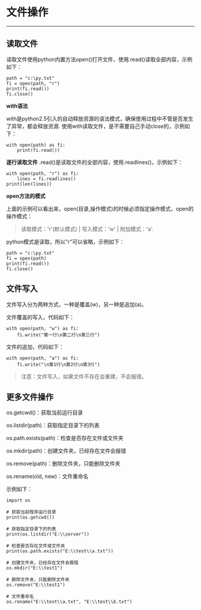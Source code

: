 # 文件操作 #

----------
## 读取文件 ##
读取文件使用python内置方法open()打开文件，使用.read()读取全部内容，示例如下：
```
path = "c:\py.txt"
fi = open(path, "r")
print(fi.read())
fi.close()
```

**with语法**

with是python2.5引入的自动释放资源的语法模式，确保使用过程中不管是否发生了异常，都会释放资源.
使用with读取文件，是不需要自己手动close的，示例如下：
```
with open(path) as fi:
    print(fi.read())
```

**逐行读取文件**
.read()是读取文件的全部内容，使用.readlines()，示例如下：
```
with open(path, "r") as fi:
    lines = fi.readlines()
print(len(lines))
```

**open方法的模式**

上面的示例可以看出来，open(目录,操作模式)的时候必须指定操作模式，open的操作模式：
> 读取模式：'r'(默认模式) | 写入模式：'w' | 附加模式：'a'.

python模式是读取，所以"r"可以省略，示例如下：
```
path = "c:\py.txt"
fi = open(path)
print(fi.read())
fi.close()
```

## 文件写入 ##

文件写入分为两种方式，一种是覆盖(w)，另一种是追加(a)。

文件覆盖的写入，代码如下：
```
with open(path, "w") as fi:
    fi.write("第一行\n第二行\n第三行")
```

文件的追加，代码如下：
```
with open(path, "a") as fi:
    fi.write("\n第1行\n第2行\n第3行")
```
> 注意：文件写入，如果文件不存在会重建，不会报错。

## 更多文件操作 ##

os.getcwd()：获取当前运行目录

os.listdir(path)：获取指定目录下的列表

os.path.exists(path)：检查是否存在文件或文件夹

os.mkdir(path)：创建文件夹，已经存在文件会报错

os.remove(path)：删除文件夹，只能删除文件夹

os.rename(old, new)：文件重命名

示例如下：
```
import os

# 获取当前程序运行目录
print(os.getcwd())

# 获取指定目录下的列表
print(os.listdir("E:\\server"))

# 检查是否存在文件或文件夹
print(os.path.exists("E:\\test\\a.txt"))

# 创建文件夹，已经存在文件会报错
os.mkdir("E:\\test1")

# 删除文件夹，只能删除文件夹
os.remove("E:\\test1")

# 文件重命名
os.rename("E:\\test\\a.txt", "E:\\test\\b.txt")

```